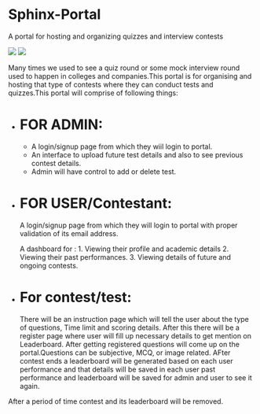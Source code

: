 # Sphinx-Portal
A portal for hosting and organizing quizzes and interview contests

<img src="https://github.com/gaurav3210/SphinxPortal/blob/master2/scrnli_7_14_2019_4-29-44%20PM.png">
<img src="https://github.com/gaurav3210/SphinxPortal/blob/master2/scrnli_7_14_2019_4-37-10%20PM.png">
<p>Many times we used to see a quiz round or some mock interview round used to happen in colleges and companies.This portal is for organising and hosting that type of contests where they can conduct tests and quizzes.This portal will comprise of following things:</p>
<ul>
 <li><h1>FOR ADMIN:</h1></li>
 <ul>
  <li>A login/signup page from which they wiil login to portal.</li>
  <li>An interface to upload future test details and also to see previous contest details.</li>
  <li>Admin will have control to add or delete test.</li>
 </ul>
 <li><h1>FOR USER/Contestant:</h1></li>
 A login/signup page from which they will login to portal with proper validation of its email address.

 A dashboard for :  1. Viewing their profile and academic details
                    2. Viewing their past performances.
                    3. Viewing details of future and ongoing contests.
                    
<li><h1>For contest/test:</h1></li>
  <p>There will be an instruction page which will tell the user about the type of questions, Time limit and scoring details.
  After this there will be a register page where user will fill up necessary details to get mention on Leaderboard.
  After getting registered questions will come up on the portal.Questions can be subjective, MCQ, or image related.
  AFter contest ends a leaderboard will be generated based on each user performance and that details will be saved in each user past      performance and leaderboard will be saved for admin and user to see it again.</p>
 
 </ul>
 After a period of time contest and its leaderboard will be removed. 
                   

